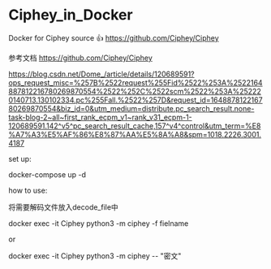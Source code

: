 # Ciphey_in_Docker
Docker for Ciphey source 👍 https://github.com/Ciphey/Ciphey

参考文档 https://github.com/Ciphey/Ciphey 
                                                                                                           
https://blog.csdn.net/Dome_/article/details/120689591?ops_request_misc=%257B%2522request%255Fid%2522%253A%2522164887812216780269870554%2522%252C%2522scm%2522%253A%252220140713.130102334.pc%255Fall.%2522%257D&request_id=164887812216780269870554&biz_id=0&utm_medium=distribute.pc_search_result.none-task-blog-2~all~first_rank_ecpm_v1~rank_v31_ecpm-1-120689591.142^v5^pc_search_result_cache,157^v4^control&utm_term=%E8%A7%A3%E5%AF%86%E8%87%AA%E5%8A%A8&spm=1018.2226.3001.4187

set up:

docker-compose up -d
                                                       
how to use:
                                                                     
将需要解码文件放入decode_file中
                                                                                                   
docker exec -it Ciphey python3 -m ciphey -f fielname 
                                      
or
                                                                           
docker exec -it Ciphey python3 -m ciphey -- "密文"

